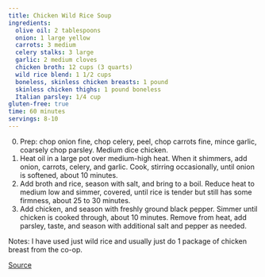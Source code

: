 ```yaml
---
title: Chicken Wild Rice Soup
ingredients:
  olive oil: 2 tablespoons 
  onion: 1 large yellow
  carrots: 3 medium
  celery stalks: 3 large
  garlic: 2 medium cloves
  chicken broth: 12 cups (3 quarts)
  wild rice blend: 1 1/2 cups 
  boneless, skinless chicken breasts: 1 pound
  skinless chicken thighs: 1 pound boneless
  Italian parsley: 1/4 cup
gluten-free: true
time: 60 minutes
servings: 8-10
---
```


0. Prep: chop onion fine, chop celery, peel, chop carrots fine, mince garlic, coarsely chop parsley. Medium dice chicken.
1. Heat oil in a large pot over medium-high heat. When it shimmers, add onion, carrots, celery, and garlic. Cook, stirring occasionally, until onion is softened, about 10 minutes.
2. Add broth and rice, season with salt, and bring to a boil. Reduce heat to medium low and simmer, covered, until rice is tender but still has some firmness, about 25 to 30 minutes.
3. Add chicken, and season with freshly ground black pepper. Simmer until chicken is cooked through, about 10 minutes. Remove from heat, add parsley, taste, and season with additional salt and pepper as needed.

Notes: I have used just wild rice and usually just do 1 package of chicken breast from the co-op.

[Source](http://www.yummly.com/recipe/external/Chicken-and-Wild-Rice-Soup-Recipe-Chow-48036)

